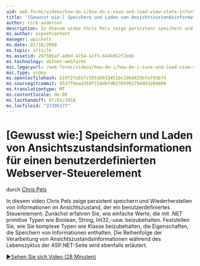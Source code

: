 ```yaml
---
uid: web-forms/videos/how-do-i/how-do-i-save-and-load-view-state-information-for-a-custom-web-server-control
title: '[Gewusst wie:] Speichern und Laden von Ansichtszustandsinformationen für einen benutzerdefinierten Webserver-Steuerelement | Microsoft-Dokumentation'
author: rick-anderson
description: In diesem video Chris Pels zeige persistent speichern und Wiederherstellen von Informationen im Ansichtszustand, der ein benutzerdefiniertes Steuerelement. Zunächst erfahren Sie, wie einfachen Wert beibehalten...
ms.author: aspnetcontent
manager: wpickett
ms.date: 01/18/2008
ms.topic: article
ms.assetid: 20750baf-ad6d-4754-a1f5-644b952f2ebb
ms.technology: dotnet-webforms
msc.legacyurl: /web-forms/videos/how-do-i/how-do-i-save-and-load-view-state-information-for-a-custom-web-server-control
msc.type: video
ms.openlocfilehash: b1972fa557c59510033451bc1068829bfe793b74
ms.sourcegitcommit: 953ff9ea4369f154d6fd0239599279ddd3280009
ms.translationtype: MT
ms.contentlocale: de-DE
ms.lasthandoff: 07/03/2018
ms.locfileid: "37395177"
---
```

<a name="how-do-i-save-and-load-view-state-information-for-a-custom-web-server-control"></a>[Gewusst wie:] Speichern und Laden von Ansichtszustandsinformationen für einen benutzerdefinierten Webserver-Steuerelement
====================
durch [Chris Pels](https://twitter.com/chrispels)

In diesem video Chris Pels zeige persistent speichern und Wiederherstellen von Informationen im Ansichtszustand, der ein benutzerdefiniertes Steuerelement. Zunächst erfahren Sie, wie einfache Werte, die mit .NET primitive Typen wie Boolean, String, Int32,-usw. beizubehalten. Feststellen Sie, wie Sie komplexe Typen wie Klasse beizubehalten, die Eigenschaften, die Speichern von Informationen enthalten. Die Reihenfolge der Verarbeitung von Ansichtszustandsinformationen während des Lebenszyklus der ASP.NET-Seite wird ebenfalls erläutert.

[&#9654;Sehen Sie sich Video (28 Minuten)](https://channel9.msdn.com/Blogs/ASP-NET-Site-Videos/how-do-i-save-and-load-view-state-information-for-a-custom-web-server-control)
